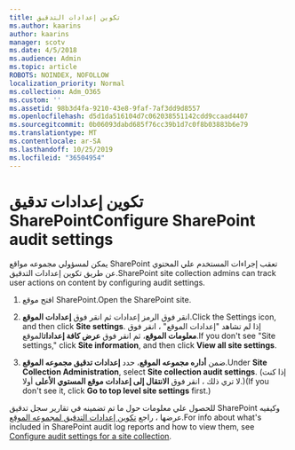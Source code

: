 ```yaml
---
title: تكوين إعدادات التدقيق
ms.author: kaarins
author: kaarins
manager: scotv
ms.date: 4/5/2018
ms.audience: Admin
ms.topic: article
ROBOTS: NOINDEX, NOFOLLOW
localization_priority: Normal
ms.collection: Adm_O365
ms.custom: ''
ms.assetid: 98b3d4fa-9210-43e8-9faf-7af3dd9d8557
ms.openlocfilehash: d5d1da516104d7c062038551142cdd9ccaad4407
ms.sourcegitcommit: 0b06093dabd685f76cc39b1d7c0f8b03883b6e79
ms.translationtype: MT
ms.contentlocale: ar-SA
ms.lasthandoff: 10/25/2019
ms.locfileid: "36504954"
---
```

# <a name="configure-sharepoint-audit-settings"></a><span data-ttu-id="f95f0-102">تكوين إعدادات تدقيق SharePoint</span><span class="sxs-lookup"><span data-stu-id="f95f0-102">Configure SharePoint audit settings</span></span>

<span data-ttu-id="f95f0-103">يمكن لمسؤولي مجموعه مواقع SharePoint تعقب إجراءات المستخدم علي المحتوي عن طريق تكوين إعدادات التدقيق.</span><span class="sxs-lookup"><span data-stu-id="f95f0-103">SharePoint site collection admins can track user actions on content by configuring audit settings.</span></span>
  
1. <span data-ttu-id="f95f0-104">افتح موقع SharePoint.</span><span class="sxs-lookup"><span data-stu-id="f95f0-104">Open the SharePoint site.</span></span>
    
2. <span data-ttu-id="f95f0-105">انقر فوق الرمز إعدادات ثم انقر فوق **إعدادات الموقع**.</span><span class="sxs-lookup"><span data-stu-id="f95f0-105">Click the Settings icon, and then click **Site settings**.</span></span> <span data-ttu-id="f95f0-106">إذا لم تشاهد "إعدادات الموقع" ، انقر فوق **معلومات الموقع**، ثم انقر فوق **عرض كافة إعدادات**الموقع.</span><span class="sxs-lookup"><span data-stu-id="f95f0-106">If you don't see "Site settings," click **Site information**, and then click **View all site settings**.</span></span>
    
3. <span data-ttu-id="f95f0-107">ضمن **أداره مجموعه الموقع**، حدد **إعدادات تدقيق مجموعه الموقع**.</span><span class="sxs-lookup"><span data-stu-id="f95f0-107">Under **Site Collection Administration**, select **Site collection audit settings**.</span></span> <span data-ttu-id="f95f0-108">(إذا كنت لا تري ذلك ، انقر فوق **الانتقال إلى إعدادات موقع المستوي الأعلى** أولا.)</span><span class="sxs-lookup"><span data-stu-id="f95f0-108">(If you don't see it, click **Go to top level site settings** first.)</span></span> 
    
<span data-ttu-id="f95f0-109">للحصول علي معلومات حول ما تم تضمينه في تقارير سجل تدقيق SharePoint وكيفيه عرضها ، راجع [تكوين إعدادات التدقيق لمجموعه الموقع](https://go.microsoft.com/fwlink/?linkid=404050).</span><span class="sxs-lookup"><span data-stu-id="f95f0-109">For info about what's included in SharePoint audit log reports and how to view them, see [Configure audit settings for a site collection](https://go.microsoft.com/fwlink/?linkid=404050).</span></span>
  

